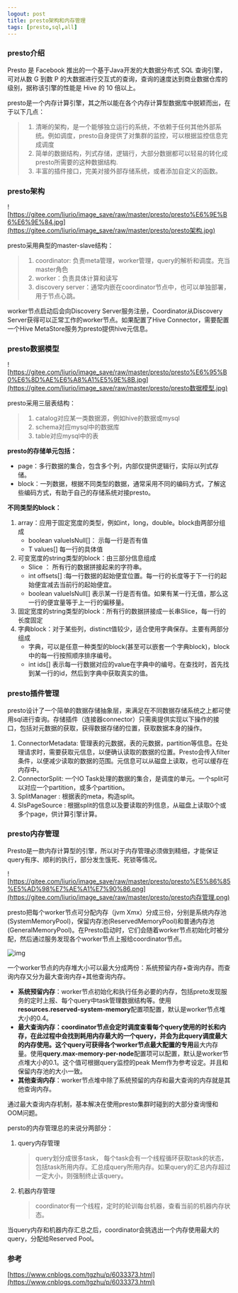 ```yaml
---
logout: post
title: presto架构和内存管理
tags: [presto,sql,all]
---
```


### presto介绍

Presto 是 Facebook 推出的一个基于Java开发的大数据分布式 SQL 查询引擎，可对从数 G 到数 P 的大数据进行交互式的查询，查询的速度达到商业数据仓库的级别，据称该引擎的性能是 Hive 的 10 倍以上。

presto是一个内存计算引擎，其之所以能在各个内存计算型数据库中脱颖而出，在于以下几点：

> 1. 清晰的架构，是一个能够独立运行的系统，不依赖于任何其他外部系统。例如调度，presto自身提供了对集群的监控，可以根据监控信息完成调度
> 2. 简单的数据结构，列式存储，逻辑行，大部分数据都可以轻易的转化成presto所需要的这种数据结构.
> 3. 丰富的插件接口，完美对接外部存储系统，或者添加自定义的函数。

### presto架构

![https://gitee.com/liurio/image_save/raw/master/presto/presto%E6%9E%B6%E6%9E%84.jpg](https://gitee.com/liurio/image_save/raw/master/presto/presto架构.jpg)

presto采用典型的master-slave结构：

> 1. coordinator: 负责meta管理，worker管理，query的解析和调度。充当master角色
> 2. worker：负责具体计算和读写
> 3. discovery server：通常内嵌在coordinator节点中，也可以单独部署，用于节点心跳。

worker节点启动后会向Discovery Server服务注册，Coordinator从Discovery Server获得可以正常工作的worker节点。如果配置了Hive Connector，需要配置一个Hive MetaStore服务为presto提供hive元信息。

### presto数据模型

![https://gitee.com/liurio/image_save/raw/master/presto/presto%E6%95%B0%E6%8D%AE%E6%A8%A1%E5%9E%8B.jpg](https://gitee.com/liurio/image_save/raw/master/presto/presto数据模型.jpg)

presto采用三层表结构：

> 1. catalog对应某一类数据源，例如hive的数据或mysql
> 2. schema对应mysql中的数据库
> 3. table对应mysql中的表

**presto的存储单元包括：**

- page：多行数据的集合，包含多个列，内部仅提供逻辑行，实际以列式存储。
- block：一列数据，根据不同类型的数据，通常采用不同的编码方式，了解这些编码方式，有助于自己的存储系统对接presto。

**不同类型的block：**

1. array：应用于固定宽度的类型，例如int，long，double。block由两部分组成
   - boolean valueIsNull[]： 示每一行是否有值
   - T values[] 每一行的具体值
2. 可变宽度的string类型的block：由三部分信息组成
   - Slice ： 所有行的数据拼接起来的字符串。
   - int offsets[] :每一行数据的起始便宜位置。每一行的长度等于下一行的起始便宜减去当前行的起始便宜。
   - boolean valueIsNull[] 表示某一行是否有值。如果有某一行无值，那么这一行的便宜量等于上一行的偏移量。
3. 固定宽度的string类型的block：所有行的数据拼接成一长串Slice，每一行的长度固定
4. 字典block：对于某些列，distinct值较少，适合使用字典保存。主要有两部分组成
   - 字典，可以是任意一种类型的block(甚至可以嵌套一个字典block)，block中的每一行按照顺序排序编号。
   - int ids[] 表示每一行数据对应的value在字典中的编号。在查找时，首先找到某一行的id，然后到字典中获取真实的值。

### presto插件管理

presto设计了一个简单的数据存储抽象层，来满足在不同数据存储系统之上都可使用sql进行查询。存储插件（连接器connector）只需奥提供实现以下操作的接口，包括对元数据的获取，获得数据存储的位置，获取数据本身的操作。

1. ConnectorMetadata: 管理表的元数据，表的元数据，partition等信息。在处理请求时，需要获取元信息，以便确认读取的数据的位置。Presto会传入filter条件，以便减少读取的数据的范围。元信息可以从磁盘上读取，也可以缓存在内存中。
2. ConnectorSplit: 一个IO Task处理的数据的集合，是调度的单元。一个split可以对应一个partition，或多个partition。
3. SplitManager : 根据表的meta，构造split。
4. SlsPageSource : 根据split的信息以及要读取的列信息，从磁盘上读取0个或多个page，供计算引擎计算。

### presto内存管理

Presto是一款内存计算型的引擎，所以对于内存管理必须做到精细，才能保证query有序、顺利的执行，部分发生饿死、死锁等情况。

![https://gitee.com/liurio/image_save/raw/master/presto/presto%E5%86%85%E5%AD%98%E7%AE%A1%E7%90%86.png](https://gitee.com/liurio/image_save/raw/master/presto/presto内存管理.png)

presto把每个worker节点可分配内存（jvm Xmx）分成三份，分别是系统内存池(SystemMemoryPool)，保留内存池(ReservedMemoryPool)和普通内存池(GeneralMemoryPool)。在Presto启动时，它们会随着worker节点初始化时被分配，然后通过服务发现各个worker节点上报给coordinator节点。

![img](https://ask.qcloudimg.com/draft/282243/o8lepm0yem.png)

一个worker节点的内存堆大小可以最大分成两份：系统预留内存+查询内存。而查询内存又分为最大查询内存+其他查询内存。

- **系统预留内存**：worker节点初始化和执行任务必要的内存，包括preto发现服务的定时上报、每个query中task管理数据结构等。使用**resources.reserved-system-memory**配置项配置，默认是worker节点堆大小的0.4。
- **最大查询内存：**coordinator节点会定时调度查看每个query使用的时长和内存，在此过程中会找到耗用内存最大的一个query，并会为此query调度最大的内存使用。这个query可获得各个worker节点最大配置的**专用**最大内存量。使用**query.max-memory-per-node**配置项可以配置，默认是worker节点堆大小的0.1。这个值可根据query监控的peak Mem作为参考设定。并且和保留内存池的大小一致。
- **其他查询内存**：worker节点堆中除了系统预留的内存和最大查询的内存就是其他查询内存。

通过最大查询内存机制，基本解决在使用presto集群时碰到的大部分查询慢和OOM问题。

persto的内存管理总的来说分两部分：

1. query内存管理

   > query划分成很多task， 每个task会有一个线程循环获取task的状态，包括task所用内存。汇总成query所用内存。如果query的汇总内存超过一定大小，则强制终止该query。

2. 机器内存管理

   > coordinator有一个线程，定时的轮训每台机器，查看当前的机器内存状态。

当query内存和机器内存汇总之后，coordinator会挑选出一个内存使用最大的query，分配给Reserved Pool。

### 参考

[https://www.cnblogs.com/tgzhu/p/6033373.html](https://www.cnblogs.com/tgzhu/p/6033373.html)